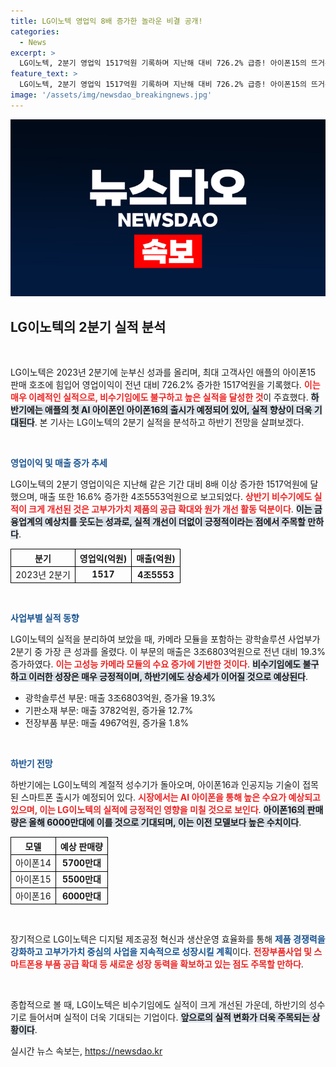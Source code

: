 ```yaml
---
title: LG이노텍 영업익 8배 증가한 놀라운 비결 공개!
categories:
  - News
excerpt: >
  LG이노텍, 2분기 영업익 1517억원 기록하며 지난해 대비 726.2% 급증! 아이폰15의 뜨거운 인기 덕분에 하반기 AI 아이폰16 출시 기대감도 높아진 가운데, 실적 개선의 청신호가 켜졌다.
feature_text: >
  LG이노텍, 2분기 영업익 1517억원 기록하며 지난해 대비 726.2% 급증! 아이폰15의 뜨거운 인기 덕분에 하반기 AI 아이폰16 출시 기대감도 높아진 가운데, 실적 개선의 청신호가 켜졌다.
image: '/assets/img/newsdao_breakingnews.jpg'
---
```


<p><img src="/assets/img/newsdao_breakingnews.jpg" alt="cryptoinkorea 속보" /></p>

<h2 data-ke-size="size26">LG이노텍의 2분기 실적 분석</h2>

<p data-ke-size="size16">&nbsp;</p>

<p>LG이노텍은 2023년 2분기에 눈부신 성과를 올리며, 최대 고객사인 애플의 아이폰15 판매 호조에 힘입어 영업이익이 전년 대비 726.2% 증가한 1517억원을 기록했다. <b><span style="color: #ee2323;">이는 매우 이례적인 실적으로, 비수기임에도 불구하고 높은 실적을 달성한 것</span></b>이 주효했다. <b><span style="background-color: #21538527;">하반기에는 애플의 첫 AI 아이폰인 아이폰16의 출시가 예정되어 있어, 실적 향상이 더욱 기대된다</span></b>. 본 기사는 LG이노텍의 2분기 실적을 분석하고 하반기 전망을 살펴보겠다.</p>

<p data-ke-size="size16">&nbsp;</p>

<p><b><span style="color: #1a5490;">영업이익 및 매출 증가 추세</span></b></p>

<p>LG이노텍의 2분기 영업이익은 지난해 같은 기간 대비 8배 이상 증가한 1517억원에 달했으며, 매출 또한 16.6% 증가한 4조5553억원으로 보고되었다. <b><span style="color: #ee2323;">상반기 비수기에도 실적이 크게 개선된 것은 고부가가치 제품의 공급 확대와 원가 개선 활동 덕분이다</span></b>. <b><span style="background-color: #21538527;">이는 금융업계의 예상치를 웃도는 성과로, 실적 개선이 더없이 긍정적이라는 점에서 주목할 만하다</span></b>.</p>

<table style="width:100%; border-collapse:collapse;">
  <tr>
    <th style="border:1px solid black; text-align: center;"><b>분기</b></th>
    <th style="border:1px solid black; text-align: center;"><b>영업익(억원)</b></th>
    <th style="border:1px solid black; text-align: center;"><b>매출(억원)</b></th>
  </tr>
  <tr>
    <td style="border:1px solid black; text-align: center;">2023년 2분기</td>
    <td style="border:1px solid black; text-align: center;"><b>1517</b></td>
    <td style="border:1px solid black; text-align: center;"><b>4조5553</b></td>
  </tr>
</table>

<p data-ke-size="size16">&nbsp;</p>

<p><b><span style="color: #1a5490;">사업부별 실적 동향</span></b></p>

<p>LG이노텍의 실적을 분리하여 보았을 때, 카메라 모듈을 포함하는 광학솔루션 사업부가 2분기 중 가장 큰 성과를 올렸다. 이 부문의 매출은 3조6803억원으로 전년 대비 19.3% 증가하였다. <b><span style="color: #ee2323;">이는 고성능 카메라 모듈의 수요 증가에 기반한 것이다</span></b>. <b><span style="background-color: #21538527;">비수기임에도 불구하고 이러한 성장은 매우 긍정적이며, 하반기에도 상승세가 이어질 것으로 예상된다</span></b>.</p>

<ul>
    <li>광학솔루션 부문: 매출 3조6803억원, 증가율 19.3%</li>
    <li>기판소재 부문: 매출 3782억원, 증가율 12.7%</li>
    <li>전장부품 부문: 매출 4967억원, 증가율 1.8%</li>
</ul>

<p data-ke-size="size16">&nbsp;</p>

<p><b><span style="color: #1a5490;">하반기 전망</span></b></p>

<p>하반기에는 LG이노텍의 계절적 성수기가 돌아오며, 아이폰16과 인공지능 기술이 접목된 스마트폰 출시가 예정되어 있다. <b><span style="color: #ee2323;">시장에서는 AI 아이폰을 통해 높은 수요가 예상되고 있으며, 이는 LG이노텍의 실적에 긍정적인 영향을 미칠 것으로 보인다</span></b>. <b><span style="background-color: #21538527;">아이폰16의 판매량은 올해 6000만대에 이를 것으로 기대되며, 이는 이전 모델보다 높은 수치이다</span></b>.</p>

<table style="width:100%; border-collapse:collapse;">
  <tr>
    <th style="border:1px solid black; text-align: center;"><b>모델</b></th>
    <th style="border:1px solid black; text-align: center;"><b>예상 판매량</b></th>
  </tr>
  <tr>
    <td style="border:1px solid black; text-align: center;">아이폰14</td>
    <td style="border:1px solid black; text-align: center;"><b>5700만대</b></td>
  </tr>
  <tr>
    <td style="border:1px solid black; text-align: center;">아이폰15</td>
    <td style="border:1px solid black; text-align: center;"><b>5500만대</b></td>
  </tr>
  <tr>
    <td style="border:1px solid black; text-align: center;">아이폰16</td>
    <td style="border:1px solid black; text-align: center;"><b>6000만대</b></td>
  </tr>
</table>

<p data-ke-size="size16">&nbsp;</p>

<p>장기적으로 LG이노텍은 디지털 제조공정 혁신과 생산운영 효율화를 통해 <b><span style="color: #1a5490;">제품 경쟁력을 강화하고 고부가가치 중심의 사업을 지속적으로 성장시킬 계획</span></b>이다. <b><span style="color: #ee2323;">전장부품사업 및 스마트폰용 부품 공급 확대 등 새로운 성장 동력을 확보하고 있는 점도 주목할 만하다</span></b>.</p>

<p data-ke-size="size16">&nbsp;</p>

<p>종합적으로 볼 때, LG이노텍은 비수기임에도 실적이 크게 개선된 가운데, 하반기의 성수기로 들어서며 실적이 더욱 기대되는 기업이다. <b><span style="background-color: #21538527;">앞으로의 실적 변화가 더욱 주목되는 상황이다</span></b>.</p>
실시간 뉴스 속보는, <a href="https://newsdao.kr" rel="dofollow">https://newsdao.kr</a>


